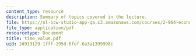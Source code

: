 ```yaml
---
content_type: resource
description: Summary of topics covered in the lecture.
file: https://ol-ocw-studio-app-qa.s3.amazonaws.com/courses/2-964-economics-of-marine-transportation-industries-fall-2006/2d9131291fff195d6fef6a3a1399998c_time_value.pdf
file_type: application/pdf
resourcetype: Document
title: time_value.pdf
uid: 2d913129-1fff-195d-6fef-6a3a1399998c
---
```

